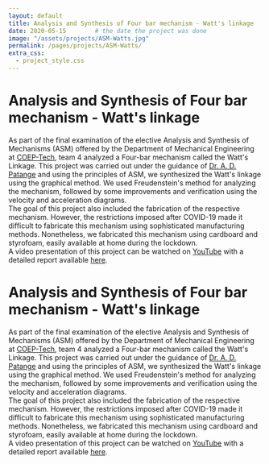 ```yaml
---
layout: default
title: Analysis and Synthesis of Four bar mechanism - Watt's linkage
date: 2020-05-15        # the date the project was done
image: "/assets/projects/ASM-Watts.jpg"
permalink: /pages/projects/ASM-Watts/
extra_css:
  - project_style.css
---
```


<!-- paste the body from ASM-Watts.html here -->
<div class="content_desktop">
    <div class="projects">
        <h1>Analysis and Synthesis of Four bar mechanism - Watt's linkage</h1>
        <p>
            As part of the final examination of the elective Analysis and Synthesis of Mechanisms (ASM) offered by the Department of Mechanical Engineering at 
            <a href="https://www.coep.org.in/">COEP-Tech</a>, team 4 analyzed a Four-bar mechanism called the Watt's Linkage. This project was carried out under the guidance of
            <a href="https://scholar.google.co.in/citations?user=u4zim9MAAAAJ&hl=en">Dr. A. D. Patange</a> and using the principles of ASM, we synthesized the Watt's linkage using the graphical method. We used Freudenstein's method for analyzing the 
            mechanism, followed by some improvements and verification using the velocity and acceleration diagrams.<br>
            The goal of this project also included the fabrication of the respective mechanism. However, the restrictions imposed after COVID-19 made it difficult to fabricate
            this mechanism using sophisticated manufacturing methods. Nonetheless, we fabricated this mechanism using cardboard and styrofoam, easily available at home 
            during the lockdown.<br>
            A video presentation of this project can be watched on <a href="https://www.youtube.com/watch?v=aUdsoSe_8G8&t=9s">YouTube</a> with a detailed report available 
            <a href="https://www.researchgate.net/publication/382424672_Analysis_and_Synthesis_of_Four-bar_Mechanism_-_Watt's_Linkage">here</a>.
        </p>
    </div>
</div>
<!-- Page content for mobile-->
<div class="content_mobile">
    <div class="projects_mobile">
        <h1>Analysis and Synthesis of Four bar mechanism - Watt's linkage</h1>
        <p>
            As part of the final examination of the elective Analysis and Synthesis of Mechanisms (ASM) offered by the Department of Mechanical Engineering at 
            <a href="https://www.coep.org.in/">COEP-Tech</a>, team 4 analyzed a Four-bar mechanism called the Watt's Linkage. This project was carried out under the guidance of
            <a href="https://scholar.google.co.in/citations?user=u4zim9MAAAAJ&hl=en">Dr. A. D. Patange</a> and using the principles of ASM, we synthesized the Watt's linkage using the graphical method. We used Freudenstein's method for analyzing the 
            mechanism, followed by some improvements and verification using the velocity and acceleration diagrams.<br>
            The goal of this project also included the fabrication of the respective mechanism. However, the restrictions imposed after COVID-19 made it difficult to fabricate
            this mechanism using sophisticated manufacturing methods. Nonetheless, we fabricated this mechanism using cardboard and styrofoam, easily available at home 
            during the lockdown.<br>
            A video presentation of this project can be watched on <a href="https://www.youtube.com/watch?v=aUdsoSe_8G8&t=9s">YouTube</a> with a detailed report available 
            <a href="https://www.researchgate.net/publication/382424672_Analysis_and_Synthesis_of_Four-bar_Mechanism_-_Watt's_Linkage">here</a>.
        </p>
    </div>
</div>
